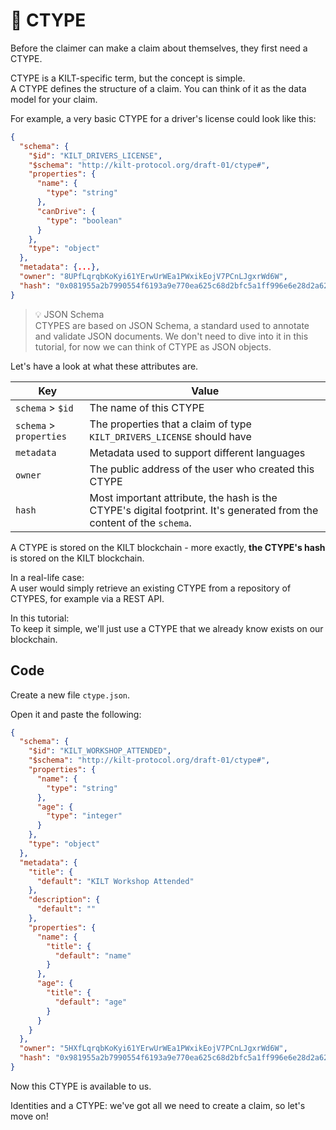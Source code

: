 # 💠 CTYPE  

Before the <span class="label-role claimer">claimer</span> can make a claim about themselves, they first need a CTYPE.  

CTYPE is a KILT-specific term, but the concept is simple.  
A CTYPE defines the structure of a claim. You can think of it as the data model for your claim.   

For example, a very basic CTYPE for a driver's license could look like this: 

```json
{
  "schema": {
    "$id": "KILT_DRIVERS_LICENSE",
    "$schema": "http://kilt-protocol.org/draft-01/ctype#",
    "properties": {
      "name": {
        "type": "string"
      },
      "canDrive": {
        "type": "boolean"
      }
    },
    "type": "object"
  },
  "metadata": {...},
  "owner": "8UPfLqrqbKoKyi61YErwUrWEa1PWxikEojV7PCnLJgxrWd6W",
  "hash": "0x081955a2b7990554f6193a9e770ea625c68d2bfc5a1ff996e6e28d2a620fae16"
}

```

> 💡 JSON Schema   
> CTYPES are based on JSON Schema, a standard used to annotate and validate JSON documents. We don't need to dive into it in this tutorial, for now we can think of CTYPE as JSON objects.     

Let's have a look at what these attributes are.   

| Key                     | Value                                                                                                                 |
|-------------------------|-----------------------------------------------------------------------------------------------------------------------|
| `schema` > `$id`        | The name of this CTYPE                                                                                                |
| `schema` > `properties` | The properties that a claim of type `KILT_DRIVERS_LICENSE` should have                                                |
| `metadata`              | Metadata used to support different languages                                                                          |
| `owner`                 | The public address of the user who created this CTYPE                                                                 |
| `hash`                  | Most important attribute, the hash is the CTYPE's digital footprint. It's generated from the content of the `schema`. |


A CTYPE is stored on the KILT blockchain - more exactly, **the CTYPE's hash** is stored on the KILT blockchain.

In a real-life case:  
A user would simply retrieve an existing CTYPE from a repository of CTYPES, for example via a REST API.   

In this tutorial:   
To keep it simple, we'll just use a CTYPE that we already know exists on our blockchain.  


## Code

Create a new file `ctype.json`.  

Open it and paste the following:

```json
{
  "schema": {
    "$id": "KILT_WORKSHOP_ATTENDED",
    "$schema": "http://kilt-protocol.org/draft-01/ctype#",
    "properties": {
      "name": {
        "type": "string"
      },
      "age": {
        "type": "integer"
      }
    },
    "type": "object"
  },
  "metadata": {
    "title": {
      "default": "KILT Workshop Attended"
    },
    "description": {
      "default": ""
    },
    "properties": {
      "name": {
        "title": {
          "default": "name"
        }
      },
      "age": {
        "title": {
          "default": "age"
        }
      }
    }
  },
  "owner": "5HXfLqrqbKoKyi61YErwUrWEa1PWxikEojV7PCnLJgxrWd6W",
  "hash": "0x981955a2b7990554f6193a9e770ea625c68d2bfc5a1ff996e6e28d2a620fae16"
}
```  

Now this CTYPE is available to us.  

Identities and a CTYPE: we've got all we need to create a claim, so let's move on! 
